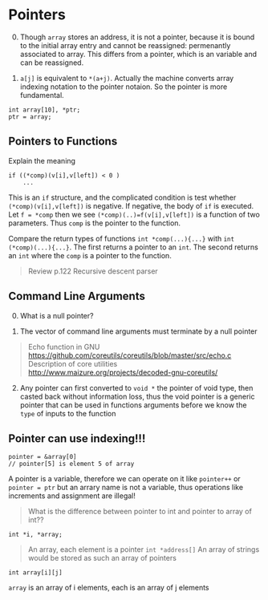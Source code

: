 # Pointers

0. Though `array` stores an address, it is not a pointer, because it is bound to the initial array entry and cannot be reassigned: permenantly associated to array. This differs from a pointer, which is an variable and can be reassigned. 

1. `a[j]` is equivalent to `*(a+j)`. Actually the machine converts array indexing notation to the pointer notaion. So the pointer is more fundamental.

```
int array[10], *ptr;
ptr = array;
```

## Pointers to Functions
Explain the meaning 
```
if ((*comp)(v[i],v[left]) < 0 )
    ...
```

This is an `if` structure, and the complicated condition is test whether `(*comp)(v[i],v[left])` is negative. If negative, the body of `if` is executed. Let `f = *comp` then we see `(*comp)(..)=f(v[i],v[left])` is a function of two parameters. Thus `comp` is the pointer to the function.




Compare the return types of functions `int *comp(...){...}` with `int (*comp)(...){...}`. The first returns a pointer to an `int`. The second returns an `int` where the `comp` is a pointer to the function.

> Review p.122
> Recursive descent parser


## Command Line Arguments

0. What is a null pointer?

1. The vector of command line arguments must terminate by a null pointer

> Echo function in GNU https://github.com/coreutils/coreutils/blob/master/src/echo.c
> Description of core utilities http://www.maizure.org/projects/decoded-gnu-coreutils/

2. Any pointer can first converted to `void *` the pointer of void type, then casted back without information loss, thus the void pointer is a generic pointer that can be used in functions arguments before we know the `type` of inputs to the function

## Pointer can use indexing!!!
```
pointer = &array[0]
// pointer[5] is element 5 of array
```
A pointer is a variable, therefore we can operate on it like `pointer++` or `pointer = ptr` but an arrary name is not a variable, thus operations like increments and assignment are illegal!

> What is the difference between pointer to int and pointer to array of int??
```
int *i, *array;
```

> An array, each element is a pointer `int *address[]`
An array of strings would be stored as such an array of pointers

```
int array[i][j]

```
`array` is an array of i elements, each is an array of j elements 
